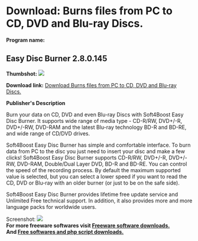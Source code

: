 # Download: Burns files from PC to CD, DVD and Blu-ray Discs.

**Program name:**

## Easy Disc Burner 2.8.0.145

  
**Thumbshot:** ![](http://www.freewarefiles.com/screenshot/s4bezdskbrnr_md.jpg)   
  
**Download link:** [Download Burns files from PC to CD, DVD and Blu-ray Discs.](http://freesoftwares.boysofts.com/Easy-Disc-Burner_program_95707.html)  
  


**Publisher's Description**  
  


Burn your data on CD, DVD and even Blu-ray Discs with Soft4Boost Easy Disc Burner. It supports wide range of media type - CD-R/RW, DVD+/-R, DVD+/-RW, DVD-RAM and the latest Blu-ray technology BD-R and BD-RE, and wide range of CD/DVD drives. 

Soft4Boost Easy Disc Burner has simple and comfortable interface. To burn data from PC to the disc you just need to insert your disc and make a few clicks! Soft4Boost Easy Disc Burner supports CD-R/RW, DVD+/-R, DVD+/-RW, DVD-RAM, Double/Dual Layer DVD, BD-R and BD-RE. You can control the speed of the recording process. By default the maximum supported value is selected, but you can select a lower speed if you want to read the CD, DVD or Blu-ray with an older burner (or just to be on the safe side).

Soft4Boost Easy Disc Burner provides lifetime free update service and Unlimited Free technical support. In addition, it also provides more and more language packs for worldwide users.

  
  
Screenshot: ![](http://www.freewarefiles.com/screenshot/s4bezdskbrnr.jpg)   
**For more freeware softwares visit [Freeware software downloads.](http://freesoftwares.boysofts.com/)**   
**And [Free softwares and php script downloads.](http://www.boysofts.com/)**
